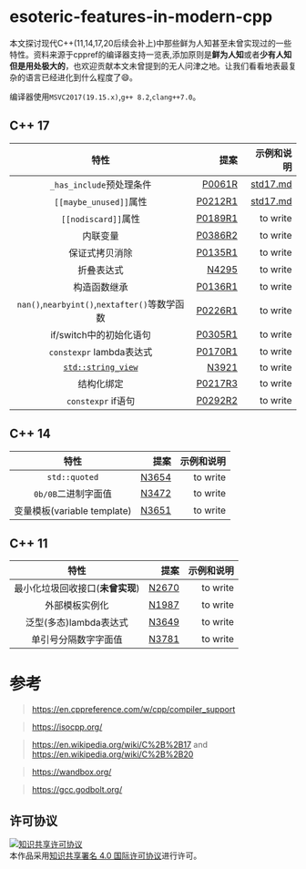 # esoteric-features-in-modern-cpp
本文探讨现代C++(11,14,17,20后续会补上)中那些鲜为人知甚至未曾实现过的一些特性。资料来源于cppref的编译器支持一览表,添加原则是**鲜为人知**或者**少有人知但是用处极大的**，也欢迎贡献本文未曾提到的无人问津之地。让我们看看地表最复杂的语言已经进化到什么程度了:smile:。

编译器使用`MSVC2017(19.15.x)`,`g++ 8.2`,`clang++7.0`。

## C++ 17
| 特性 | 提案 | 示例和说明 |
| :------: | ------: | ------: |
| `_has_include`预处理条件 | [P0061R](http://www.open-std.org/jtc1/sc22/wg21/docs/papers/2015/p0061r1.html) | [std17.md](std17.md) |
| `[[maybe_unused]]`属性 | [P0212R1](http://www.open-std.org/jtc1/sc22/wg21/docs/papers/2016/p0212r1.pdf) | [std17.md](std17.md) |
| `[[nodiscard]]`属性 | [P0189R1](http://www.open-std.org/jtc1/sc22/wg21/docs/papers/2016/p0189r1.pdf) | to write |
| 内联变量 | [P0386R2](http://www.open-std.org/jtc1/sc22/wg21/docs/papers/2016/p0386r2.pdf) | to write |
| 保证式拷贝消除 | [P0135R1](http://www.open-std.org/jtc1/sc22/wg21/docs/papers/2016/p0135r1.html) | to write |
| 折叠表达式 | [N4295](http://www.open-std.org/jtc1/sc22/wg21/docs/papers/2014/n4295.html) | to write |
| 构造函数继承 | [P0136R1](http://www.open-std.org/jtc1/sc22/wg21/docs/papers/2015/p0136r1.html) | to write |
| `nan()`,`nearbyint()`,`nextafter()`等数学函数| [P0226R1](http://www.open-std.org/jtc1/sc22/wg21/docs/papers/2016/p0226r1.pdf) | to write |
| if/switch中的初始化语句 | [P0305R1](http://www.open-std.org/jtc1/sc22/wg21/docs/papers/2016/p0305r1.html) | to write |
| `constexpr` lambda表达式 | [P0170R1](http://www.open-std.org/jtc1/sc22/wg21/docs/papers/2016/p0170r1.pdf) | to write |
| [`std::string_view`](https://en.cppreference.com/w/cpp/string/basic_string_view) | [N3921](http://www.open-std.org/jtc1/sc22/wg21/docs/papers/2014/n3921.html) | to write |
| 结构化绑定 | [P0217R3](http://www.open-std.org/jtc1/sc22/wg21/docs/papers/2016/p0217r3.html) | to write |
| `constexpr` if语句 | [P0292R2](http://www.open-std.org/jtc1/sc22/wg21/docs/papers/2016/p0292r2.html) | to write |

## C++ 14
| 特性 | 提案 | 示例和说明 |
| :------: | ------: | ------: |
| `std::quoted` | [N3654](http://www.open-std.org/jtc1/sc22/wg21/docs/papers/2013/n3654.html) | to write |
| `0b/0B`二进制字面值 | [N3472](http://www.open-std.org/jtc1/sc22/wg21/docs/papers/2012/n3472.pdf) | to write |
| 变量模板(variable template) |  [N3651](http://www.open-std.org/jtc1/sc22/wg21/docs/papers/2013/n3651.pdf) | to write |

## C++ 11
| 特性 | 提案 | 示例和说明 |
| :------: | ------: | ------: |
| 最小化垃圾回收接口(**未曾实现**) | [N2670](http://www.open-std.org/jtc1/sc22/wg21/docs/papers/2008/n2670.htm) | to write |
| 外部模板实例化 | [N1987](http://www.open-std.org/jtc1/sc22/wg21/docs/papers/2006/n1987.htm) | to write |
| 泛型(多态)lambda表达式 | [N3649](http://www.open-std.org/jtc1/sc22/wg21/docs/papers/2013/n3649.html) | to write |
| 单引号分隔数字字面值 | [N3781](http://www.open-std.org/jtc1/sc22/wg21/docs/papers/2013/n3781.pdf) | to write |

# 参考
> https://en.cppreference.com/w/cpp/compiler_support

> https://isocpp.org/

> https://en.wikipedia.org/wiki/C%2B%2B17 and https://en.wikipedia.org/wiki/C%2B%2B20

> https://wandbox.org/

> https://gcc.godbolt.org/

## 许可协议
<a rel="license" href="http://creativecommons.org/licenses/by/4.0/"><img alt="知识共享许可协议" style="border-width:0" src="https://i.creativecommons.org/l/by/4.0/88x31.png" /></a><br />本作品采用<a rel="license" href="http://creativecommons.org/licenses/by/4.0/">知识共享署名 4.0 国际许可协议</a>进行许可。